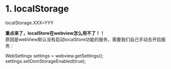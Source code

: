 # 1. localStorage









localStorage.XXX=YYY






**重点来了，localStore在webview怎么用不了！！**   
原因是webView默认没有启动localStore功能的服务，需要我们自己手动去开启服务：








WebSettings settings = webview.getSettings();
settings.setDomStorageEnabled(true);







